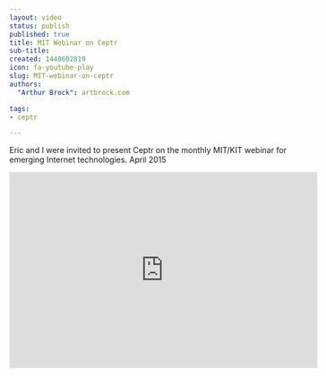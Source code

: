 ```yaml
---
layout: video
status: publish
published: true
title: MIT Webinar on Ceptr
sub-title:
created: 1440602819
icon: fa-youtube-play
slug: MIT-webinar-on-ceptr
authors:
  "Arthur Brock": artbrock.com

tags:
- ceptr

---
```


Eric and I were invited to present Ceptr on the monthly MIT/KIT webinar for emerging Internet technologies. April 2015

<p><iframe allowfullscreen="" frameborder="0" height="350" src="https://www.youtube.com/embed/3Db-8lD1lNA" width="550"></iframe></p>
